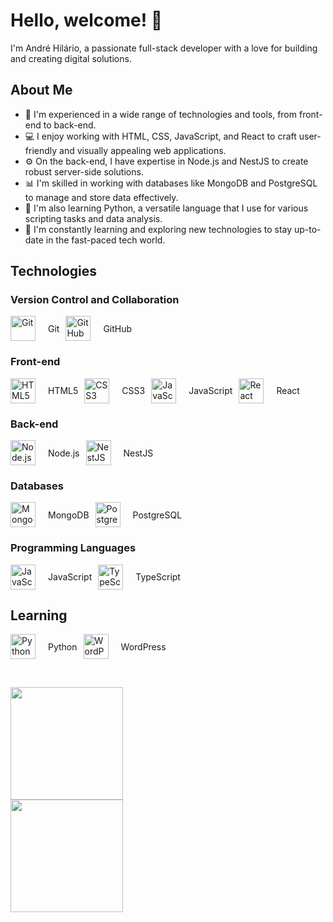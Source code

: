 # Hello, welcome! 👋

I'm André Hilário, a passionate full-stack developer with a love for building and creating digital solutions.

## About Me

- 🔭 I'm experienced in a wide range of technologies and tools, from front-end to back-end.
- 💻 I enjoy working with HTML, CSS, JavaScript, and React to craft user-friendly and visually appealing web applications.
- ⚙️ On the back-end, I have expertise in Node.js and NestJS to create robust server-side solutions.
- 📊 I'm skilled in working with databases like MongoDB and PostgreSQL to manage and store data effectively.
- 🐍 I'm also learning Python, a versatile language that I use for various scripting tasks and data analysis.
- 🚀 I'm constantly learning and exploring new technologies to stay up-to-date in the fast-paced tech world.

## Technologies

### Version Control and Collaboration
<div style="display: flex; gap: 10px; align-items: center;">
  <img src="https://cdn.jsdelivr.net/gh/devicons/devicon/icons/git/git-original.svg" width="40" height="40" alt="Git"/>
  <span style="margin-left: 10px;">Git</span>
  <img src="https://cdn.jsdelivr.net/gh/devicons/devicon/icons/github/github-original.svg" width="40" height="40" alt="GitHub"/>
  <span style="margin-left: 10px;">GitHub</span>
</div>

### Front-end
<div style="display: flex; gap: 10px; align-items: center;">
  <img src="https://cdn.jsdelivr.net/gh/devicons/devicon/icons/html5/html5-original.svg" width="40" height="40" alt="HTML5"/>
  <span style="margin-left: 10px;">HTML5</span>
  <img src="https://cdn.jsdelivr.net/gh/devicons/devicon/icons/css3/css3-original.svg" width="40" height="40" alt="CSS3"/>
  <span style="margin-left: 10px;">CSS3</span>
  <img src="https://cdn.jsdelivr.net/gh/devicons/devicon/icons/javascript/javascript-original.svg" width="40" height="40" alt="JavaScript"/>
  <span style="margin-left: 10px;">JavaScript</span>
  <img src="https://cdn.jsdelivr.net/gh/devicons/devicon/icons/react/react-original.svg" width="40" height="40" alt="React"/>
  <span style="margin-left: 10px;">React</span>
</div>

### Back-end
<div style="display: flex; gap: 10px; align-items: center;">
  <img src="https://cdn.jsdelivr.net/gh/devicons/devicon/icons/nodejs/nodejs-original.svg" width="40" height="40" alt="Node.js"/>
  <span style="margin-left: 10px;">Node.js</span>
  <img src="https://cdn.jsdelivr.net/gh/devicons/devicon/icons/nestjs/nestjs-plain.svg" width="40" height="40" alt="NestJS"/>
  <span style="margin-left: 10px;">NestJS</span>
</div>

### Databases
<div style="display: flex; gap: 10px; align-items: center;">
  <img src="https://cdn.jsdelivr.net/gh/devicons/devicon/icons/mongodb/mongodb-original.svg" width="40" height="40" alt="MongoDB"/>
  <span style="margin-left: 10px;">MongoDB</span>
  <img src="https://cdn.jsdelivr.net/gh/devicons/devicon/icons/postgresql/postgresql-original.svg" width="40" height="40" alt="PostgreSQL"/>
  <span style="margin-left: 10px;">PostgreSQL</span>
</div>

### Programming Languages
<div style="display: flex; gap: 10px; align-items: center;">
  <img src="https://cdn.jsdelivr.net/gh/devicons/devicon/icons/javascript/javascript-original.svg" width="40" height="40" alt="JavaScript"/>
  <span style="margin-left: 10px;">JavaScript</span>
  <img src="https://cdn.jsdelivr.net/gh/devicons/devicon/icons/typescript/typescript-original.svg" width="40" height="40" alt="TypeScript"/>
  <span style="margin-left: 10px;">TypeScript</span>
</div>

## Learning
<div style="display: flex; gap: 10px; align-items: center;">
  <img src="https://cdn.jsdelivr.net/gh/devicons/devicon/icons/python/python-original.svg" width="40" height="40" alt="Python"/>
  <span style="margin-left: 10px;">Python</span>
  <img src="https://cdn.jsdelivr.net/gh/devicons/devicon/icons/wordpress/wordpress-original.svg" width="40" height="40" alt="WordPress"/>
  <span style="margin-left: 10px;">WordPress</span>
</div>



          


<div style="display: flex; flex-direction: row; margin-top: 30px">
  <a href="https://github.com/AndreHilario" style="display: flex; flex-direction: column; margin-top: 15px;">
    <img src="https://github-readme-stats.vercel.app/api/top-langs/?username=AndreHilario&layout=compact&langs_count=7&theme=dracula" height="180em">
    <img src="https://github-readme-stats.vercel.app/api?username=AndreHilario&show_icons=true&theme=dracula&include_all_commits=true&count_private=true" height="180em">
  </a>
</div>
         
